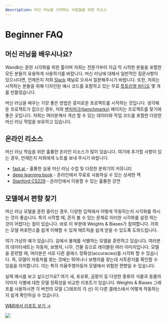```yaml
---
description: 머신 러닝을 시작하는 사람들을 위한 리소스
---
```


# Beginner FAQ

##  **머신 러닝을 배우시나요?**

Wandb는 훈련 시각화를 위한 툴이며 저희는 전문가부터 지금 막 시작한 분들을 포함한 모든 분들이 유용하게 사용하기를 바랍니다. 머신 러닝에 대해서 일반적인 질문사항이 있으시다면, 언제든지 저희 [Slack](http://bit.ly/wandb-forum) 채널로 오셔서 질문해주시기 바랍니다. 또한, 저희는 시작하는 분들을 위해 디자인된 예시 코드를 포함하고 있는 무료 [튜토리얼 비디오](https://www.wandb.com/tutorials) 몇 개를 만들었습니다.

 머신 러닝을 배우는 가장 좋은 방법은 흥미로운 프로젝트를 시작하는 것입니다. 생각해 둔 프로젝트가 없으신 경우, 저희 [벤치마크\(benchmarks\)](https://www.wandb.com/benchmarks) 페이지는 프로젝트를 찾기에 좋은 곳입니다. 저희는 여러분께서 개선 할 수 있는 데이터와 작업 코드를 포함한 다양한 머신 러닝 작업을 보유하고 있습니다.

##  **온라인 리소스**

머신 러닝 학습을 위한 훌륭한 온라인 리소스가 많이 있습니다. 여기에 추가할 사항이 있는 경우, 언제든지 저희에게 노트를 보내 주시기 바랍니다.

* [fast.ai ](https://www.fast.ai)- 훌륭한 실용 머신 러닝 수업 및 다정한 분위기의 커뮤니티
* [deep learning book](http://www.deeplearningbook.org) - 온라인에서 무료로 사용하실 수 있는 상세한 책
* [Stanford CS229](https://see.stanford.edu/Course/CS229) - 온라인에서 이용할 수 있는 훌륭한 강연

##  **모델에서 편향 찾기**

머신 러닝 모델을 훈련 중이신 경우, 다양한 입력에서 어떻게 작동하는지 시각화를 하시는 것이 좋습니다. 특히 시작할 때, 흔히 볼 수 있는 문제로 이러한 시각화를 설정 하는 것이 어렵다는 점이 있습니다. 바로 이 부분에 Weights & Biases가 참여합니다. 저희는 모델 퍼포먼스를 쉽게 이해할 수 있게 메트릭을 쉽게 얻을 수 있도록 도와드립니다.

여기 가상의 예가 있습니다. 길에서 물체를 식별하는 모델을 훈련하고 있습니다. 여러분의 데이터세트는 자동차, 보행자, 나무, 건물 등으로 레이블된 여러 이미지입니다. 모델을 훈련할 때, 여러분은 서로 다른 클래스 정확성\(accuracies\)를 시각화 할 수 있습니다. 즉, 모델이 자동차를 찾는 것에는 뛰어나나 보행자를 찾는데 서투른지를 확인할 수 있음을 의미합니다. 이는 특히 자율주행자동차 모델에서 위험한 편향일 수 있습니다.

실제 예시를 보고 싶으신가요? 여기 새, 포유류, 곰팡이 등 다양한 종류의 식물과 동물의 이미지 식별에 대한 모델 정확성을 비교한 리포트가 있습니다. Weights & Biases 그래프를 사용하시면 각 버전의 모델 \(그래프의 각 선\) 이 다른 클래스에서 어떻게 작동하는지 쉽게 확인하실 수 있습니다.

 [W&B에서 리포트 보기 →](https://app.wandb.ai/stacey/curr_learn/reports/Species-Identification--VmlldzoxMDk3Nw)​

![](../.gitbook/assets/image%20%288%29.png)

